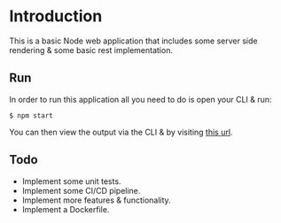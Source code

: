 # Introduction 
This is a basic Node web application that includes some 
server side rendering & some basic rest implementation.

## Run 
In order to run this application all you need to do is 
open your CLI & run:

```$bash
$ npm start
```

You can then view the output via the CLI & by visiting [this url](http://localhost:3000/).

## Todo
- Implement some unit tests.
- Implement some CI/CD pipeline. 
- Implement more features & functionality.
- Implement a Dockerfile. 